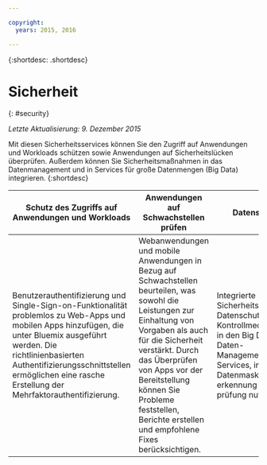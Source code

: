 ```yaml
---

copyright:
  years: 2015, 2016

---
```



{:shortdesc: .shortdesc} 


# Sicherheit
{: #security}

*Letzte Aktualisierung: 9. Dezember 2015*

Mit diesen Sicherheitsservices können Sie den Zugriff auf Anwendungen und Workloads schützen sowie Anwendungen auf Sicherheitslücken überprüfen. Außerdem können Sie Sicherheitsmaßnahmen in das Datenmanagement und in Services für große Datenmengen (Big Data) integrieren. 
{:shortdesc}


Schutz des Zugriffs auf Anwendungen und Workloads | Anwendungen auf Schwachstellen prüfen | Datenschutz
---- | ---- | ----
Benutzerauthentifizierung und Single-Sign-on-Funktionalität problemlos zu Web-Apps und mobilen Apps hinzufügen, die unter Bluemix ausgeführt werden. Die richtlinienbasierten Authentifizierungsschnittstellen ermöglichen eine rasche Erstellung der Mehrfaktorauthentifizierung. | Webanwendungen und mobile Anwendungen in Bezug auf Schwachstellen beurteilen, was sowohl die Leistungen zur Einhaltung von Vorgaben als auch für die Sicherheit verstärkt. Durch das Überprüfen von Apps vor der Bereitstellung können Sie Probleme feststellen, Berichte erstellen und empfohlene Fixes berücksichtigen. | Integrierte Sicherheits- und Datenschutz-Kontrollmechanismen in den Big Data- und Daten-Management-Services, inklusive Datenmaskierung, -erkennung und -prüfung nutzen.
